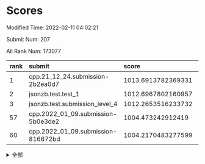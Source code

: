 # Scores

Modified Time: 2022-02-11 04:02:21

Submit Num: 207

All Rank Num: 173077

| rank |               submit               |       score        |       sigma        | pk_num |
| :--- | :--------------------------------- | :----------------- | :----------------- | :----- |
| 1    | cpp.21_12_24.submission-2b2ea0d7   | 1013.6913782369331 | 0.7990910317786396 | 3338   |
| 2    | jsonzb.test.test_1                 | 1012.6967802160957 | 0.8154043026193449 | 3341   |
| 3    | jsonzb.test.submission_level_4     | 1012.2653516233732 | 0.776232700420587  | 3346   |
| 57   | cpp.2022_01_09.submission-5b0e3de2 | 1004.473242912419  | 0.7196446024698548 | 3348   |
| 60   | cpp.2022_01_09.submission-816672bd | 1004.2170483277599 | 0.7142784760630136 | 3343   |


<details>
<summary>全部</summary>

| rank |                 submit                 |       score        |       sigma        | pk_num |
| :--- | :------------------------------------- | :----------------- | :----------------- | :----- |
| 1    | cpp.21_12_24.submission-2b2ea0d7       | 1013.6913782369331 | 0.7990910317786396 | 3338   |
| 2    | jsonzb.test.test_1                     | 1012.6967802160957 | 0.8154043026193449 | 3341   |
| 3    | jsonzb.test.submission_level_4         | 1012.2653516233732 | 0.776232700420587  | 3346   |
| 4    | gobigger.level_3.submission_level_3_10 | 1011.7452138445998 | 0.791111935040012  | 3344   |
| 5    | gobigger.level_3.submission_level_3_45 | 1011.0799562222336 | 0.7618272381073297 | 3345   |
| 6    | gobigger.level_3.submission_level_3_23 | 1011.0395942695385 | 0.7823674491179331 | 3345   |
| 7    | gobigger.level_3.submission_level_3_31 | 1011.0391499386262 | 0.7577654983303529 | 3344   |
| 8    | gobigger.level_3.submission_level_3_41 | 1010.8745548971162 | 0.7760785404724752 | 3347   |
| 9    | gobigger.level_3.submission_level_3_2  | 1010.8394918328539 | 0.762871589955239  | 3348   |
| 10   | gobigger.level_3.submission_level_3_36 | 1010.811971576815  | 0.7646268949776623 | 3342   |
| 11   | gobigger.level_3.submission_level_3_42 | 1010.7238232726085 | 0.7561549745229222 | 3347   |
| 12   | gobigger.level_3.submission_level_3_1  | 1010.7090425299324 | 0.7935393881958804 | 3346   |
| 13   | gobigger.level_3.submission_level_3_20 | 1010.6611679532382 | 0.8028986975544976 | 3348   |
| 14   | gobigger.level_3.submission_level_3_27 | 1010.6262946522954 | 0.7581109817118791 | 3342   |
| 15   | gobigger.level_3.submission_level_3_9  | 1010.6132727564011 | 0.7451062476091077 | 3350   |
| 16   | gobigger.level_3.submission_level_3_43 | 1010.5461012040643 | 0.7781912414951268 | 3343   |
| 17   | gobigger.level_3.submission_level_3_46 | 1010.4216515336127 | 0.7730528983495621 | 3345   |
| 18   | gobigger.level_3.submission_level_3_13 | 1010.4082862157247 | 0.7458955776023607 | 3342   |
| 19   | gobigger.level_3.submission_level_3_11 | 1010.38827015228   | 0.7582149047308866 | 3345   |
| 20   | gobigger.level_3.submission_level_3_40 | 1010.3648416034025 | 0.7609440806752408 | 3346   |
| 21   | gobigger.level_3.submission_level_3_39 | 1010.2423511925409 | 0.7696577026286385 | 3345   |
| 22   | gobigger.level_3.submission_level_3_28 | 1010.2370611924298 | 0.7690552748581293 | 3341   |
| 23   | gobigger.level_3.submission_level_3_8  | 1010.1696468764593 | 0.7375254499019098 | 3339   |
| 24   | gobigger.level_3.submission_level_3_29 | 1010.0503908873276 | 0.7758743001711905 | 3346   |
| 25   | gobigger.level_3.submission_level_3_48 | 1010.047095169539  | 0.7744305376943245 | 3343   |
| 26   | gobigger.level_3.submission_level_3_34 | 1009.9870784136583 | 0.7644695545260957 | 3345   |
| 27   | gobigger.level_3.submission_level_3_22 | 1009.9612847669496 | 0.7580731826787286 | 3338   |
| 28   | gobigger.level_3.submission_level_3_18 | 1009.8560016505753 | 0.7668056517141908 | 3348   |
| 29   | gobigger.level_3.submission_level_3_6  | 1009.8077474337585 | 0.7748573915524218 | 3345   |
| 30   | gobigger.level_3.submission_level_3_5  | 1009.7613590004178 | 0.7465445763597199 | 3346   |
| 31   | gobigger.level_3.submission_level_3_21 | 1009.7490507824924 | 0.7791806684919377 | 3350   |
| 32   | gobigger.level_3.submission_level_3_4  | 1009.7272007314842 | 0.7697164992587585 | 3343   |
| 33   | gobigger.level_3.submission_level_3_47 | 1009.7209444484239 | 0.7618678782989289 | 3343   |
| 34   | gobigger.level_3.submission_level_3_16 | 1009.7158263759421 | 0.7396654886575788 | 3345   |
| 35   | gobigger.level_3.submission_level_3_49 | 1009.6883122502595 | 0.7455312868900424 | 3347   |
| 36   | gobigger.level_3.submission_level_3_17 | 1009.6778134587836 | 0.7571327793038493 | 3346   |
| 37   | gobigger.level_3.submission_level_3_38 | 1009.6353259103963 | 0.7612418075934271 | 3349   |
| 38   | gobigger.level_3.submission_level_3_7  | 1009.6144565418458 | 0.7480293669291486 | 3344   |
| 39   | gobigger.level_3.submission_level_3_30 | 1009.5725068724821 | 0.7561454098153294 | 3341   |
| 40   | gobigger.level_3.submission_level_3_33 | 1009.52306992041   | 0.7661337918539338 | 3344   |
| 41   | gobigger.level_3.submission_level_3_32 | 1009.485946961123  | 0.759737911492649  | 3340   |
| 42   | gobigger.level_3.submission_level_3_0  | 1009.4463412848542 | 0.7660172292351078 | 3344   |
| 43   | gobigger.level_3.submission_level_3_19 | 1009.4389745160256 | 0.7690208723668566 | 3345   |
| 44   | gobigger.level_3.submission_level_3_12 | 1009.3916447173367 | 0.734854673321084  | 3340   |
| 45   | gobigger.level_3.submission_level_3_25 | 1009.3908053877693 | 0.7437831681827046 | 3343   |
| 46   | gobigger.level_3.submission_level_3_14 | 1009.3759694987223 | 0.7493727582239971 | 3343   |
| 47   | gobigger.level_3.submission_level_3_37 | 1009.3462583203858 | 0.7582553179233206 | 3340   |
| 48   | gobigger.level_3.submission_level_3_44 | 1009.2720244187792 | 0.7543198279768666 | 3340   |
| 49   | gobigger.level_3.submission_level_3_15 | 1009.1319013617282 | 0.7507049313401056 | 3348   |
| 50   | gobigger.level_3.submission_level_3_3  | 1009.0438500077342 | 0.7524959718128035 | 3344   |
| 51   | gobigger.level_3.submission_level_3_26 | 1009.0160895499381 | 0.7463420991119604 | 3348   |
| 52   | gobigger.level_3.submission_level_3_24 | 1008.9074601029599 | 0.7384814760316543 | 3346   |
| 53   | gobigger.level_3.submission_level_3_35 | 1008.1542499844326 | 0.7459419088263465 | 3335   |
| 54   | gobigger.level_1.submission_level_1_10 | 1004.7134623769452 | 0.7293883542949857 | 3339   |
| 55   | gobigger.level_1.submission_level_1_6  | 1004.4960350245728 | 0.724038054221389  | 3342   |
| 56   | gobigger.level_1.submission_level_1_47 | 1004.4956075712009 | 0.703568112421363  | 3345   |
| 57   | cpp.2022_01_09.submission-5b0e3de2     | 1004.473242912419  | 0.7196446024698548 | 3348   |
| 58   | gobigger.level_1.submission_level_1_29 | 1004.3242577341205 | 0.7178832739972876 | 3344   |
| 59   | gobigger.level_1.submission_level_1_15 | 1004.2799864412965 | 0.7223228045883692 | 3344   |
| 60   | cpp.2022_01_09.submission-816672bd     | 1004.2170483277599 | 0.7142784760630136 | 3343   |
| 61   | gobigger.level_1.submission_level_1_33 | 1004.1611934331831 | 0.7162855813170115 | 3348   |
| 62   | gobigger.level_1.submission_level_1_31 | 1004.1573697606136 | 0.7086623806994005 | 3348   |
| 63   | gobigger.level_1.submission_level_1_34 | 1004.115734558533  | 0.7242934849574939 | 3342   |
| 64   | gobigger.level_1.submission_level_1_39 | 1004.0753599903703 | 0.7182382154224097 | 3345   |
| 65   | gobigger.level_1.submission_level_1_26 | 1003.920501944601  | 0.7173743816992328 | 3344   |
| 66   | gobigger.level_1.submission_level_1_21 | 1003.8713616086019 | 0.7066551232292761 | 3350   |
| 67   | gobigger.level_1.submission_level_1_35 | 1003.8207728029586 | 0.721479557963083  | 3345   |
| 68   | gobigger.level_1.submission_level_1_20 | 1003.6649441886952 | 0.7184584734283765 | 3350   |
| 69   | gobigger.level_1.submission_level_1_16 | 1003.6374742104424 | 0.7202630071918398 | 3344   |
| 70   | gobigger.level_1.submission_level_1_2  | 1003.6039105746167 | 0.7134954418055777 | 3341   |
| 71   | gobigger.level_1.submission_level_1_0  | 1003.5662537738248 | 0.7207196346487835 | 3344   |
| 72   | gobigger.level_1.submission_level_1_14 | 1003.4380883392539 | 0.7103673578250868 | 3345   |
| 73   | gobigger.level_1.submission_level_1_36 | 1003.4182625104119 | 0.7063386288351765 | 3343   |
| 74   | gobigger.level_1.submission_level_1_30 | 1003.4180557696436 | 0.7233328566901995 | 3343   |
| 75   | gobigger.level_1.submission_level_1_28 | 1003.4026286064135 | 0.7154010820569041 | 3344   |
| 76   | gobigger.level_1.submission_level_1_48 | 1003.3322505456356 | 0.7110357515908933 | 3342   |
| 77   | gobigger.level_1.submission_level_1_13 | 1003.3091089460129 | 0.7122184468421158 | 3343   |
| 78   | gobigger.level_1.submission_level_1_32 | 1003.2749178715335 | 0.716185388880343  | 3349   |
| 79   | gobigger.level_1.submission_level_1_44 | 1003.2227555827866 | 0.7205013732591511 | 3350   |
| 80   | gobigger.level_1.submission_level_1_1  | 1003.1877218634585 | 0.7058758613737302 | 3338   |
| 81   | gobigger.level_1.submission_level_1_9  | 1003.1229103071654 | 0.7199289823040772 | 3344   |
| 82   | gobigger.level_1.submission_level_1_23 | 1003.122038804222  | 0.7036212922633269 | 3346   |
| 83   | gobigger.level_1.submission_level_1_27 | 1003.0895918624062 | 0.7196700383582485 | 3345   |
| 84   | gobigger.level_1.submission_level_1_37 | 1003.0710852725184 | 0.7193005449577549 | 3342   |
| 85   | gobigger.level_1.submission_level_1_12 | 1003.0437230881021 | 0.7144207958890852 | 3344   |
| 86   | gobigger.level_1.submission_level_1_38 | 1003.0431766715491 | 0.7141425521807111 | 3345   |
| 87   | gobigger.level_1.submission_level_1_17 | 1003.0180303222537 | 0.7120256598025045 | 3349   |
| 88   | gobigger.level_1.submission_level_1_4  | 1002.9416590877233 | 0.7167598060294732 | 3344   |
| 89   | gobigger.level_1.submission_level_1_42 | 1002.9153153563345 | 0.7201555496831648 | 3344   |
| 90   | gobigger.level_1.submission_level_1_43 | 1002.9026104866177 | 0.7228783879983798 | 3342   |
| 91   | gobigger.level_1.submission_level_1_45 | 1002.8434749557204 | 0.7182955229276969 | 3344   |
| 92   | gobigger.level_1.submission_level_1_22 | 1002.8051839603175 | 0.7239374531480796 | 3343   |
| 93   | gobigger.level_1.submission_level_1_41 | 1002.7993916428546 | 0.7166836904965458 | 3341   |
| 94   | gobigger.level_1.submission_level_1_46 | 1002.7878588560596 | 0.7129465949020504 | 3340   |
| 95   | gobigger.level_1.submission_level_1_3  | 1002.7719403830639 | 0.7172779343112916 | 3341   |
| 96   | gobigger.level_1.submission_level_1_40 | 1002.7701422999542 | 0.7191777980134803 | 3347   |
| 97   | gobigger.level_1.submission_level_1_5  | 1002.6637226630166 | 0.7088867182266729 | 3345   |
| 98   | gobigger.level_1.submission_level_1_18 | 1002.6219043721246 | 0.7103247637504188 | 3344   |
| 99   | gobigger.level_1.submission_level_1_49 | 1002.3687738183606 | 0.7085215614133915 | 3344   |
| 100  | gobigger.level_1.submission_level_1_24 | 1002.3244184481407 | 0.7137726787018621 | 3348   |
| 101  | gobigger.level_1.submission_level_1_25 | 1002.2341356660552 | 0.7203353842635462 | 3348   |
| 102  | gobigger.level_1.submission_level_1_7  | 1002.1092892180161 | 0.7081798042600065 | 3343   |
| 103  | gobigger.level_1.submission_level_1_11 | 1002.0924488104457 | 0.7090122121057745 | 3344   |
| 104  | gobigger.level_1.submission_level_1_8  | 1001.9840142301433 | 0.7157778902524008 | 3350   |
| 105  | gobigger.level_1.submission_level_1_19 | 1001.6680208233583 | 0.7059366502748047 | 3344   |
| 106  | gobigger.random.submission_random_23   | 997.228984436085   | 0.6993890284173647 | 3346   |
| 107  | gobigger.random.submission_random_36   | 997.1719372711136  | 0.7149820191923263 | 3345   |
| 108  | gobigger.random.submission_random_48   | 997.0582526888785  | 0.7071636990906719 | 3348   |
| 109  | gobigger.random.submission_random_31   | 997.026189476186   | 0.714272800981577  | 3350   |
| 110  | gobigger.random.submission_random_7    | 996.7561544532946  | 0.7106386813010317 | 3347   |
| 111  | gobigger.random.submission_random_29   | 996.6759982734601  | 0.7040089477195947 | 3345   |
| 112  | gobigger.random.submission_random_0    | 996.5789057229605  | 0.7074618087903584 | 3346   |
| 113  | gobigger.random.submission_random_24   | 996.478725731393   | 0.7167616528260764 | 3343   |
| 114  | gobigger.random.submission_random_30   | 996.4562647214702  | 0.7138623779522036 | 3345   |
| 115  | gobigger.random.submission_random_16   | 996.4269810347147  | 0.7112837457538769 | 3343   |
| 116  | gobigger.random.submission_random_21   | 996.3312879751156  | 0.7047979803982993 | 3343   |
| 117  | gobigger.random.submission_random_40   | 996.2985634825117  | 0.7033546278193136 | 3336   |
| 118  | gobigger.random.submission_random_42   | 996.2943465966828  | 0.7164177436987562 | 3346   |
| 119  | gobigger.random.submission_random_5    | 996.1953882030302  | 0.7035091736045767 | 3340   |
| 120  | gobigger.random.submission_random_28   | 996.1295904584603  | 0.6923886297737183 | 3346   |
| 121  | gobigger.random.submission_random_6    | 996.127283134967   | 0.7219486378344717 | 3344   |
| 122  | gobigger.random.submission_random_26   | 996.1253567438981  | 0.7173840605423955 | 3345   |
| 123  | gobigger.random.submission_random_27   | 996.1124048175445  | 0.699008118661885  | 3346   |
| 124  | gobigger.random.submission_random_38   | 996.0604467419379  | 0.7118707826915954 | 3349   |
| 125  | gobigger.random.submission_random_46   | 996.0555660841509  | 0.7150662655066533 | 3340   |
| 126  | gobigger.random.submission_random_49   | 996.0276302053816  | 0.7143506987132913 | 3344   |
| 127  | gobigger.random.submission_random_10   | 996.0078736697295  | 0.7149629555319349 | 3347   |
| 128  | gobigger.random.submission_random_12   | 995.9781371088889  | 0.7216352964297661 | 3343   |
| 129  | gobigger.random.submission_random_32   | 995.8837992139813  | 0.7112512188727097 | 3349   |
| 130  | gobigger.random.submission_random_34   | 995.8711745514603  | 0.7125034629572705 | 3349   |
| 131  | gobigger.random.submission_random_43   | 995.8307478945234  | 0.7195608070971609 | 3343   |
| 132  | gobigger.random.submission_random_33   | 995.784111448563   | 0.6981523708433196 | 3346   |
| 133  | gobigger.random.submission_random_47   | 995.767642057453   | 0.713821009651692  | 3343   |
| 134  | gobigger.random.submission_random_8    | 995.7530455520267  | 0.7133299032441809 | 3342   |
| 135  | gobigger.random.submission_random_22   | 995.7400234906889  | 0.704049721492411  | 3352   |
| 136  | gobigger.random.submission_random_25   | 995.7250927313587  | 0.7087441896466312 | 3342   |
| 137  | gobigger.random.submission_random_14   | 995.6857682813943  | 0.7169224745860752 | 3344   |
| 138  | gobigger.random.submission_random_39   | 995.6723273438279  | 0.7069085341078136 | 3347   |
| 139  | gobigger.random.submission_random_2    | 995.6336532928433  | 0.7111431870112921 | 3341   |
| 140  | gobigger.random.submission_random_20   | 995.5923175005811  | 0.7116658017013725 | 3341   |
| 141  | gobigger.random.submission_random_18   | 995.5643105924264  | 0.7155764410992362 | 3343   |
| 142  | gobigger.random.submission_random_17   | 995.5498414013853  | 0.7021745892236237 | 3345   |
| 143  | gobigger.random.submission_random_45   | 995.5093545463088  | 0.7024944062768314 | 3342   |
| 144  | gobigger.random.submission_random_3    | 995.4601157071428  | 0.7162239240531537 | 3344   |
| 145  | gobigger.random.submission_random_13   | 995.4462664248339  | 0.7098163083767417 | 3345   |
| 146  | gobigger.random.submission_random_1    | 995.4447253350145  | 0.7219590893508552 | 3343   |
| 147  | gobigger.random.submission_random_11   | 995.2111781679491  | 0.7213118343880864 | 3343   |
| 148  | gobigger.random.submission_random_15   | 995.1001743112689  | 0.7150880990776861 | 3345   |
| 149  | gobigger.random.submission_random_19   | 995.0990619006953  | 0.7201417287395863 | 3346   |
| 150  | gobigger.random.submission_random_44   | 995.0581497790101  | 0.7063715933778872 | 3343   |
| 151  | gobigger.random.submission_random_4    | 994.831845818881   | 0.7153878264874021 | 3347   |
| 152  | gobigger.random.submission_random_35   | 994.6664704252229  | 0.7306206988316849 | 3343   |
| 153  | gobigger.random.submission_random_37   | 994.436863523643   | 0.7097462337686765 | 3346   |
| 154  | gobigger.level_2.submission_level_2_39 | 994.1541041156293  | 0.7236847334106087 | 3341   |
| 155  | gobigger.random.submission_random_9    | 994.1363979401992  | 0.7173671728705553 | 3345   |
| 156  | gobigger.random.submission_random_41   | 994.0069240348773  | 0.7095586101016567 | 3350   |
| 157  | gobigger.level_2.submission_level_2_2  | 993.7919698826835  | 0.7302746135446754 | 3341   |
| 158  | gobigger.level_2.submission_level_2_43 | 993.3595078116758  | 0.7201545018934444 | 3347   |
| 159  | gobigger.level_2.submission_level_2_31 | 993.2629116512445  | 0.7199878036341675 | 3346   |
| 160  | gobigger.level_2.submission_level_2_42 | 993.2082573211127  | 0.737644423227011  | 3343   |
| 161  | gobigger.level_2.submission_level_2_22 | 993.1860888094266  | 0.7491089711302605 | 3350   |
| 162  | gobigger.level_2.submission_level_2_21 | 993.0405653111625  | 0.733770834855016  | 3345   |
| 163  | gobigger.level_2.submission_level_2_30 | 993.015519551592   | 0.745479209768747  | 3345   |
| 164  | gobigger.level_2.submission_level_2_27 | 992.9704028343306  | 0.7379943542684412 | 3346   |
| 165  | gobigger.level_2.submission_level_2_15 | 992.8344070085572  | 0.7451472687052102 | 3347   |
| 166  | gobigger.level_2.submission_level_2_13 | 992.7298858828159  | 0.7336675161075172 | 3345   |
| 167  | gobigger.level_2.submission_level_2_11 | 992.6868257743757  | 0.7341171997550306 | 3343   |
| 168  | gobigger.level_2.submission_level_2_49 | 992.5411993096751  | 0.7451047614038598 | 3348   |
| 169  | gobigger.level_2.submission_level_2_17 | 992.539897754086   | 0.7307165909711919 | 3348   |
| 170  | gobigger.level_2.submission_level_2_47 | 992.5182371755109  | 0.732838339012934  | 3350   |
| 171  | gobigger.level_2.submission_level_2_0  | 992.4930634151054  | 0.7563530056848962 | 3342   |
| 172  | gobigger.level_2.submission_level_2_24 | 992.4847970222713  | 0.7407869163899922 | 3344   |
| 173  | gobigger.level_2.submission_level_2_45 | 992.3891305719194  | 0.7440793888810435 | 3347   |
| 174  | gobigger.level_2.submission_level_2_29 | 992.3876777787216  | 0.7385078367554281 | 3344   |
| 175  | gobigger.level_2.submission_level_2_23 | 992.3656055929312  | 0.729384658849776  | 3348   |
| 176  | gobigger.level_2.submission_level_2_12 | 992.2781980673694  | 0.7370423621187436 | 3342   |
| 177  | gobigger.level_2.submission_level_2_5  | 992.2421718535103  | 0.7554027998485299 | 3342   |
| 178  | gobigger.level_2.submission_level_2_9  | 992.1568354242859  | 0.7564451717982739 | 3344   |
| 179  | gobigger.level_2.submission_level_2_1  | 992.1532849241688  | 0.7379816615676744 | 3344   |
| 180  | gobigger.level_2.submission_level_2_34 | 992.1362257946166  | 0.7637497742927808 | 3348   |
| 181  | gobigger.level_2.submission_level_2_14 | 992.1034771297334  | 0.7546333343811038 | 3343   |
| 182  | gobigger.level_2.submission_level_2_10 | 992.043243606132   | 0.7540482880739965 | 3343   |
| 183  | gobigger.level_2.submission_level_2_37 | 991.9876058854708  | 0.7471670025419147 | 3345   |
| 184  | gobigger.level_2.submission_level_2_35 | 991.950559336644   | 0.746953838817102  | 3342   |
| 185  | gobigger.level_2.submission_level_2_20 | 991.9503847838128  | 0.7426144937312713 | 3342   |
| 186  | gobigger.level_2.submission_level_2_6  | 991.9279470820244  | 0.7580564560295444 | 3343   |
| 187  | gobigger.level_2.submission_level_2_8  | 991.8969970933156  | 0.7492216707955415 | 3340   |
| 188  | gobigger.level_2.submission_level_2_7  | 991.8706557946825  | 0.7518914038500392 | 3347   |
| 189  | gobigger.level_2.submission_level_2_44 | 991.8183520616122  | 0.7619667820217897 | 3350   |
| 190  | gobigger.level_2.submission_level_2_33 | 991.7565304753812  | 0.7636761781878294 | 3345   |
| 191  | gobigger.level_2.submission_level_2_3  | 991.7258597161897  | 0.7438617424611661 | 3345   |
| 192  | gobigger.level_2.submission_level_2_18 | 991.6762500457854  | 0.7485843253102932 | 3344   |
| 193  | gobigger.level_2.submission_level_2_38 | 991.667661253667   | 0.7453016007330429 | 3347   |
| 194  | gobigger.level_2.submission_level_2_41 | 991.6371540887793  | 0.7567264904798052 | 3344   |
| 195  | gobigger.level_2.submission_level_2_36 | 991.4890453571658  | 0.742002810529592  | 3341   |
| 196  | gobigger.level_2.submission_level_2_4  | 991.4577217410351  | 0.7683511194496165 | 3341   |
| 197  | gobigger.level_2.submission_level_2_19 | 991.443657646928   | 0.7539024589089881 | 3347   |
| 198  | gobigger.level_2.submission_level_2_48 | 991.3373481909206  | 0.7357649136793674 | 3343   |
| 199  | gobigger.level_2.submission_level_2_32 | 991.097821345499   | 0.7508231454883308 | 3343   |
| 200  | gobigger.level_2.submission_level_2_28 | 991.0672772884219  | 0.7501177162166396 | 3346   |
| 201  | gobigger.level_2.submission_level_2_26 | 990.9633241364918  | 0.7487627847274795 | 3345   |
| 202  | gobigger.level_2.submission_level_2_40 | 990.6736177006526  | 0.7586348496032433 | 3346   |
| 203  | gobigger.level_2.submission_level_2_25 | 990.5781585144637  | 0.7774739449905806 | 3344   |
| 204  | gobigger.level_2.submission_level_2_16 | 990.5591561922745  | 0.7610859482435092 | 3344   |
| 205  | gobigger.level_2.submission_level_2_46 | 990.4375090944573  | 0.7556850237398022 | 3344   |
| 206  | gobigger.none.submission_none_0        | 978.4684443094349  | 1.2208146533716138 | 3346   |
| 207  | gobigger.none.submission_none_1        | 978.2712093600958  | 1.205467824254517  | 3343   |

</details>